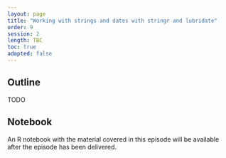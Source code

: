 ```yaml
---
layout: page
title: "Working with strings and dates with stringr and lubridate"
order: 9
session: 2
length: TBC
toc: true
adapted: false
---
```


## Outline

TODO

## Notebook

An R notebook with the material covered in this episode will be available after
the episode has been delivered.

